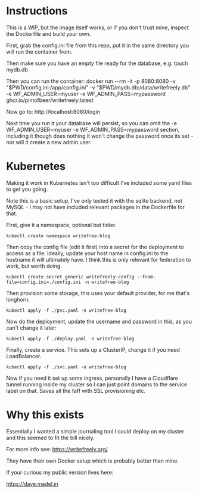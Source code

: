 # Instructions

This is a WIP, but the image itself works, or if you don't trust mine, inspect the Dockerfile and build your own.

First, grab the config.ini file from this repo, put it in the same directory you will run the container from.

Then make sure you have an empty file ready for the database, e.g.
touch mydb.db

Then you can run the container:
docker run --rm -it -p 8080:8080 -v "$PWD/config.ini:/app/config.ini" -v "$PWD/mydb.db:/data/writefreely.db" -e WF_ADMIN_USER=myuser -e WF_ADMIN_PASS=mypassword ghcr.io/pintofbeer/writefreely:latest

Now go to:
http://localhost:8080/login

Next time you run it your database will persist, so you can omit the -e WF_ADMIN_USER=myuser -e WF_ADMIN_PASS=mypassword section, including it though does nothing it won't change the password once its set - nor will it create a new admin user.

# Kubernetes

Making it work in Kubernetes isn't too difficult I've included some yaml files to get you going.

Note this is a basic setup, I've only tested it with the sqlite backend, not MySQL - I may not have included relevant packages in the Dockerfile for that.

First, give it a namespace, optional but tidier.

```
kubectl create namespace writefree-blog
```

Then copy the config file (edit it first) into a secret for the deployment to access as a file. Ideally, update your host name in config.ini to the hostname it will ultimately have. I think this is only relevant for federation to work, but worth doing.

```
kubectl create secret generic writefreely-config --from-file=config.ini=./config.ini -n writefree-blog
```

Then provision some storage, this uses your default provider, for me that's longhorn.

```
kubectl apply -f ./pvc.yaml -n writefree-blog
```

Now do the deployment, update the username and password in this, as you can't change it later:

```
kubectl apply -f ./deploy.yaml -n writefree-blog
```

Finally, create a service. This sets up a ClusterIP, change it if you need LoadBalancer.

```
kubectl apply -f ./svc.yaml -n writefree-blog
```

Now if you need it set up some ingress, personally I have a Cloudflare tunnel running inside my cluster so I can just point domains to the service label on that. Saves all the faff with SSL provisioning etc.

# Why this exists

Essentially I wanted a simple journaling tool I could deploy on my cluster and this seemed to fit the bill nicely.

For more info see:
https://writefreely.org/

They have their own Docker setup which is probably better than mine.

If your curious my public version lives here:

https://dave.madel.in
